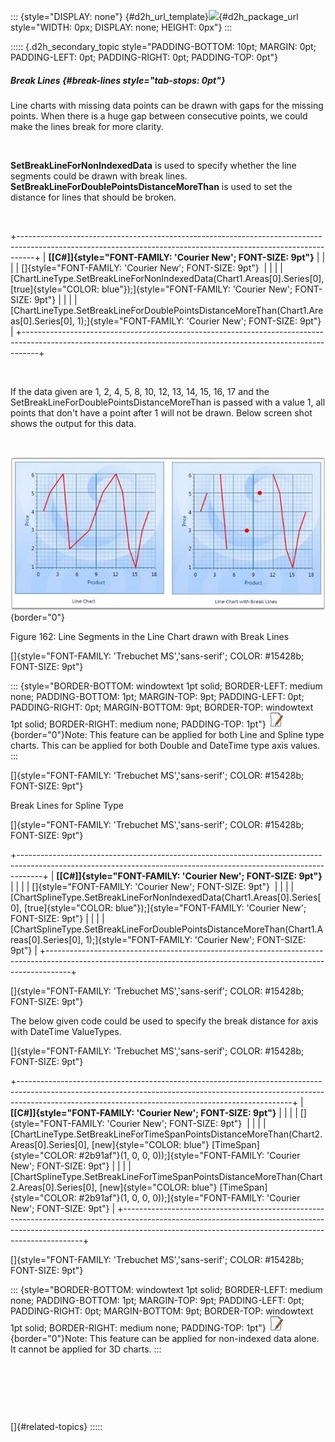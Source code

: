 ::: {style="DISPLAY: none"}
[](ms-xhelp:///?Id=d2h_url_template){#d2h_url_template}![](!package_url!){#d2h_package_url style="WIDTH: 0px; DISPLAY: none; HEIGHT: 0px"}
:::

::::: {.d2h_secondary_topic style="PADDING-BOTTOM: 10pt; MARGIN: 0pt; PADDING-LEFT: 0pt; PADDING-RIGHT: 0pt; PADDING-TOP: 0pt"}
##### Break Lines {#break-lines style="tab-stops: 0pt"}

Line charts with missing data points can be drawn with gaps for the missing points. When there is a huge gap between consecutive points, we could make the lines break for more clarity.

 

**SetBreakLineForNonIndexedData** is used to specify whether the line segments could be drawn with break lines. **SetBreakLineForDoublePointsDistanceMoreThan** is used to set the distance for lines that should be broken.

 

+----------------------------------------------------------------------------------------------------------------------------------------------------------------+
| **[\[C#\]]{style="FONT-FAMILY: 'Courier New'; FONT-SIZE: 9pt"}**                                                                                               |
|                                                                                                                                                                |
| []{style="FONT-FAMILY: 'Courier New'; FONT-SIZE: 9pt"}                                                                                                         |
|                                                                                                                                                                |
| [ChartLineType.SetBreakLineForNonIndexedData(Chart1.Areas\[0\].Series\[0\], [true]{style="COLOR: blue"});]{style="FONT-FAMILY: 'Courier New'; FONT-SIZE: 9pt"} |
|                                                                                                                                                                |
| [ChartLineType.SetBreakLineForDoublePointsDistanceMoreThan(Chart1.Areas\[0\].Series\[0\], 1);]{style="FONT-FAMILY: 'Courier New'; FONT-SIZE: 9pt"}             |
+----------------------------------------------------------------------------------------------------------------------------------------------------------------+

 

If the data given are 1, 2, 4, 5, 8, 10, 12, 13, 14, 15, 16, 17 and the SetBreakLineForDoublePointsDistanceMoreThan is passed with a value 1, all points that don\'t have a point after 1 will not be drawn. Below screen shot shows the output for this data.

 

![](ImagesExt/image81_169.jpg){border="0"}

Figure 162: Line Segments in the Line Chart drawn with Break Lines

[]{style="FONT-FAMILY: 'Trebuchet MS','sans-serif'; COLOR: #15428b; FONT-SIZE: 9pt"} 

::: {style="BORDER-BOTTOM: windowtext 1pt solid; BORDER-LEFT: medium none; PADDING-BOTTOM: 1pt; MARGIN-TOP: 9pt; PADDING-LEFT: 0pt; PADDING-RIGHT: 0pt; MARGIN-BOTTOM: 9pt; BORDER-TOP: windowtext 1pt solid; BORDER-RIGHT: medium none; PADDING-TOP: 1pt"}
![](ImagesExt/image81_1.jpg){border="0"}Note: This feature can be applied for both Line and Spline type charts. This can be applied for both Double and DateTime type axis values.
:::

[]{style="FONT-FAMILY: 'Trebuchet MS','sans-serif'; COLOR: #15428b; FONT-SIZE: 9pt"} 

Break Lines for Spline Type

[]{style="FONT-FAMILY: 'Trebuchet MS','sans-serif'; COLOR: #15428b; FONT-SIZE: 9pt"} 

+------------------------------------------------------------------------------------------------------------------------------------------------------------------+
| **[\[C#\]]{style="FONT-FAMILY: 'Courier New'; FONT-SIZE: 9pt"}**                                                                                                 |
|                                                                                                                                                                  |
| []{style="FONT-FAMILY: 'Courier New'; FONT-SIZE: 9pt"}                                                                                                           |
|                                                                                                                                                                  |
| [ChartSplineType.SetBreakLineForNonIndexedData(Chart1.Areas\[0\].Series\[0\], [true]{style="COLOR: blue"});]{style="FONT-FAMILY: 'Courier New'; FONT-SIZE: 9pt"} |
|                                                                                                                                                                  |
| [ChartSplineType.SetBreakLineForDoublePointsDistanceMoreThan(Chart1.Areas\[0\].Series\[0\], 1);]{style="FONT-FAMILY: 'Courier New'; FONT-SIZE: 9pt"}             |
+------------------------------------------------------------------------------------------------------------------------------------------------------------------+

[]{style="FONT-FAMILY: 'Trebuchet MS','sans-serif'; COLOR: #15428b; FONT-SIZE: 9pt"} 

The below given code could be used to specify the break distance for axis with DateTime ValueTypes.

[]{style="FONT-FAMILY: 'Trebuchet MS','sans-serif'; COLOR: #15428b; FONT-SIZE: 9pt"} 

+--------------------------------------------------------------------------------------------------------------------------------------------------------------------------------------------------------------------------------+
| **[\[C#\]]{style="FONT-FAMILY: 'Courier New'; FONT-SIZE: 9pt"}**                                                                                                                                                               |
|                                                                                                                                                                                                                                |
| []{style="FONT-FAMILY: 'Courier New'; FONT-SIZE: 9pt"}                                                                                                                                                                         |
|                                                                                                                                                                                                                                |
| [ChartLineType.SetBreakLineForTimeSpanPointsDistanceMoreThan(Chart2.Areas\[0\].Series\[0\], [new]{style="COLOR: blue"} [TimeSpan]{style="COLOR: #2b91af"}(1, 0, 0, 0));]{style="FONT-FAMILY: 'Courier New'; FONT-SIZE: 9pt"}   |
|                                                                                                                                                                                                                                |
| [ChartSplineType.SetBreakLineForTimeSpanPointsDistanceMoreThan(Chart2.Areas\[0\].Series\[0\], [new]{style="COLOR: blue"} [TimeSpan]{style="COLOR: #2b91af"}(1, 0, 0, 0));]{style="FONT-FAMILY: 'Courier New'; FONT-SIZE: 9pt"} |
+--------------------------------------------------------------------------------------------------------------------------------------------------------------------------------------------------------------------------------+

[]{style="FONT-FAMILY: 'Trebuchet MS','sans-serif'; COLOR: #15428b; FONT-SIZE: 9pt"} 

::: {style="BORDER-BOTTOM: windowtext 1pt solid; BORDER-LEFT: medium none; PADDING-BOTTOM: 1pt; MARGIN-TOP: 9pt; PADDING-LEFT: 0pt; PADDING-RIGHT: 0pt; MARGIN-BOTTOM: 9pt; BORDER-TOP: windowtext 1pt solid; BORDER-RIGHT: medium none; PADDING-TOP: 1pt"}
![](ImagesExt/image81_1.jpg){border="0"}Note: This feature can be applied for non-indexed data alone. It cannot be applied for 3D charts.
:::

 

 

 

[]{#related-topics}
:::::
